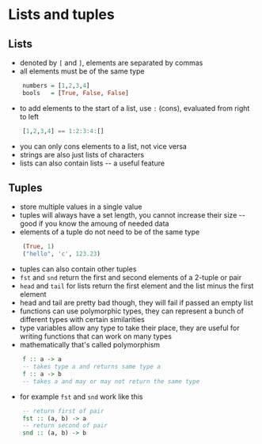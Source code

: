 # Lists and tuples

## Lists

- denoted by `[` and `]`, elements are separated by commas
- all elements must be of the same type
```haskell
    numbers = [1,2,3,4]
    bools   = [True, False, False]
```
- to add elements to the start of a list, use `:` (cons), evaluated from right to left
```haskell
    [1,2,3,4] == 1:2:3:4:[]
```
- you can only cons elements to a list, not vice versa
- strings are also just lists of characters
- lists can also contain lists -- a useful feature

## Tuples

- store multiple values in a single value
- tuples will always have a set length, you cannot increase their size -- good if you know the amoung of needed data
- elements of a tuple do not need to be of the same type
```haskell
    (True, 1)
    ("hello", 'c', 123.23)
```
- tuples can also contain other tuples
- `fst` and `snd` return the first and second elements of a 2-tuple or pair
- `head` and `tail` for lists return the first element and the list minus the first element
- head and tail are pretty bad though, they will fail if passed an empty list
- functions can use polymorphic types, they can represent a bunch of different types with certain similarities
- type variables allow any type to take their place, they are useful for writing functions that can work on many types
- mathematically that's called polymorphism
```haskell
    f :: a -> a
    -- takes type a and returns same type a
    f :: a -> b
    -- takes a and may or may not return the same type
```
- for example `fst` and `snd` work like this
```haskell
    -- return first of pair
    fst :: (a, b) -> a
    -- return second of pair
    snd :: (a, b) -> b
```
